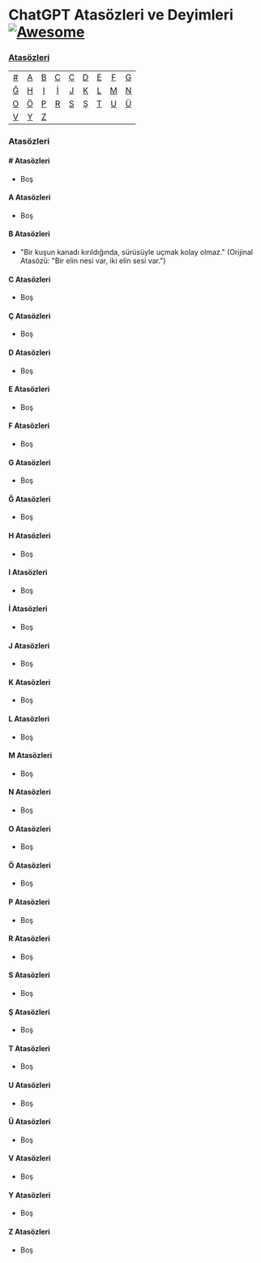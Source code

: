# ChatGPT Atasözleri ve Deyimleri [![Awesome](https://cdn.rawgit.com/sindresorhus/awesome/d7305f38d29fed78fa85652e3a63e154dd8e8829/media/badge.svg)](https://github.com/sindresorhus/awesome)
### [Atasözleri](#atasozleri-1)
|     |     |     |     |     |     |     |     |     |
|:-:  |:-:  |:-:  |:-:  |:-:  |:-:  |:-:  |:-:  |:-:  |
| [#](#-atasözleri) 	| [A](#a-atasözleri) 	| [B](#b-atasözleri) 	| [C](#c-atasözleri) 	| [Ç](#ç-atasözleri) 	| [D](#d-atasözleri) 	| [E](#e-atasözleri) 	| [F](#f-atasözleri) 	| [G](#g-atasözleri) 	
| [Ğ](#ğ-atasözleri) 	| [H](#h-atasözleri) | [I](#ı-atasözleri) 	| [İ](#i-atasözleri) 	| [J](#j-atasözleri) 	| [K](#k-atasözleri) 	| [L](#l-atasözleri) 	| [M](#m-atasözleri) 	| [N](#n-atasözleri) 	
| [O](#o-atasözleri) | [Ö](#ö-atasözleri) | [P](#p-atasözleri) | [R](#r-atasözleri) 	| [S](#s-atasözleri) 	|  [Ş](#ş-atasözleri) 	| [T](#t-atasözleri) 	| [U](#u-atasözleri) 	| [Ü](#ü-atasözleri) 	
| [V](#v-atasözleri) | [Y](#y-atasözleri) 	| [Z](#z-atasözleri)  	|

### Atasözleri

#### \# Atasözleri
* Boş

#### A Atasözleri
* Boş

#### B Atasözleri
* "Bir kuşun kanadı kırıldığında, sürüsüyle uçmak kolay olmaz." (Orijinal Atasözü: "Bir elin nesi var, iki elin sesi var.")

#### C Atasözleri
* Boş

#### Ç Atasözleri
* Boş

#### D Atasözleri
* Boş

#### E Atasözleri
* Boş

#### F Atasözleri
* Boş

#### G Atasözleri
* Boş

#### Ğ Atasözleri
* Boş

#### H Atasözleri
* Boş

#### I Atasözleri
* Boş

#### İ Atasözleri
* Boş

#### J Atasözleri
* Boş

#### K Atasözleri
* Boş

#### L Atasözleri
* Boş

#### M Atasözleri
* Boş

#### N Atasözleri
* Boş

#### O Atasözleri
* Boş

#### Ö Atasözleri
* Boş

#### P Atasözleri
* Boş

#### R Atasözleri
* Boş

#### S Atasözleri
* Boş

#### Ş Atasözleri
* Boş

#### T Atasözleri
* Boş

#### U Atasözleri
* Boş

#### Ü Atasözleri
* Boş

#### V Atasözleri
* Boş

#### Y Atasözleri
* Boş

#### Z Atasözleri
* Boş
